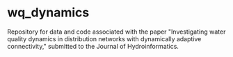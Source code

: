 # wq_dynamics
Repository for data and code associated with the paper "Investigating water quality dynamics in distribution networks with dynamically adaptive connectivity," submitted to the Journal of Hydroinformatics.
